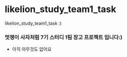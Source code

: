 # likelion_study_team1_task
likelion_study_team1_task :)
### 멋쟁이 사자처럼 7기 스터디 1팀 장고 프로젝트 입니다:)
- 아직 아무것도 없어요 
